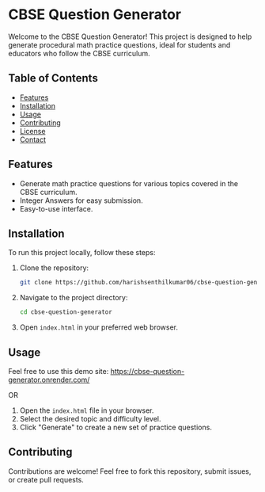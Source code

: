 # CBSE Question Generator

Welcome to the CBSE Question Generator! This project is designed to help generate procedural math practice questions, ideal for students and educators who follow the CBSE curriculum.

## Table of Contents
- [Features](#features)
- [Installation](#installation)
- [Usage](#usage)
- [Contributing](#contributing)
- [License](#license)
- [Contact](#contact)

## Features
- Generate math practice questions for various topics covered in the CBSE curriculum.
- Integer Answers for easy submission.
- Easy-to-use interface.

## Installation
To run this project locally, follow these steps:

1. Clone the repository:
   ```bash
   git clone https://github.com/harishsenthilkumar06/cbse-question-generator.git
   ```
2. Navigate to the project directory:
   ```bash
   cd cbse-question-generator
   ```
3. Open `index.html` in your preferred web browser.

## Usage
Feel free to use this demo site: https://cbse-question-generator.onrender.com/

OR
 
1. Open the `index.html` file in your browser.
2. Select the desired topic and difficulty level.
3. Click "Generate" to create a new set of practice questions.

## Contributing

Contributions are welcome! Feel free to fork this repository, submit issues, or create pull requests.
